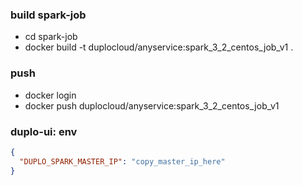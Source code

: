 ### build  spark-job
* cd spark-job
* docker build -t duplocloud/anyservice:spark_3_2_centos_job_v1 .
### push
* docker login
* docker push duplocloud/anyservice:spark_3_2_centos_job_v1
 

###  duplo-ui: env  

```json
{
  "DUPLO_SPARK_MASTER_IP": "copy_master_ip_here" 
}

```